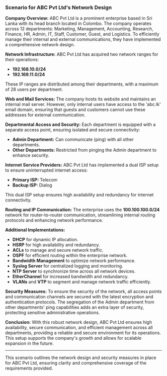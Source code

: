 ### Scenario for ABC Pvt Ltd's Network Design

**Company Overview:**
ABC Pvt Ltd is a prominent enterprise based in Sri Lanka with its head branch located in Colombo. The company operates across 12 departments: Marketing, Management, Accounting, Research, Finance, HR, Admin, IT, Staff, Customer, Guest, and Logistics. To efficiently manage their internal and external communications, they have implemented a comprehensive network design.

**Network Infrastructure:**
ABC Pvt Ltd has acquired two network ranges for their operations:
- **192.168.10.0/24**
- **192.169.11.0/24**

These IP ranges are distributed among their departments, with a maximum of 28 users per department.

**Web and Mail Services:**
The company hosts its website and maintains an internal mail server. However, only internal users have access to the 'abc.lk' email domain, ensuring that guests and customers cannot use these addresses for external communication.

**Departmental Access and Security:**
Each department is equipped with a separate access point, ensuring isolated and secure connectivity:
- **Admin Department:** Can communicate (ping) with all other departments.
- **Other Departments:** Restricted from pinging the Admin department to enhance security.

**Internet Service Providers:**
ABC Pvt Ltd has implemented a dual ISP setup to ensure uninterrupted internet access:
- **Primary ISP:** Telecom
- **Backup ISP:** Dialog

This dual ISP setup ensures high availability and redundancy for internet connectivity.

**Routing and IP Communication:**
The enterprise uses the **100.100.100.0/24** network for router-to-router communication, streamlining internal routing protocols and enhancing network performance.

**Additional Implementations:**
- **DHCP** for dynamic IP allocation.
- **HSRP** for high availability and redundancy.
- **ACLs** to manage and secure network traffic.
- **OSPF** for efficient routing within the enterprise network.
- **Bandwidth Management** to optimize network performance.
- **Syslog Server** for centralized logging and monitoring.
- **NTP Server** to synchronize time across all network devices.
- **EtherChannel** for increased bandwidth and redundancy.
- **VLANs** and **VTP** to segment and manage network traffic efficiently.

**Security Measures:**
To ensure the security of the network, all access points and communication channels are secured with the latest encryption and authentication protocols. The segregation of the Admin department from other departments' ping capabilities adds an extra layer of security, protecting sensitive administrative operations.

**Conclusion:**
With this robust network design, ABC Pvt Ltd ensures high availability, secure communication, and efficient management across all departments, providing a reliable and secure environment for its operations. This setup supports the company's growth and allows for scalable expansion in the future.

---

This scenario outlines the network design and security measures in place for ABC Pvt Ltd, ensuring clarity and comprehensive coverage of the requirements provided.
